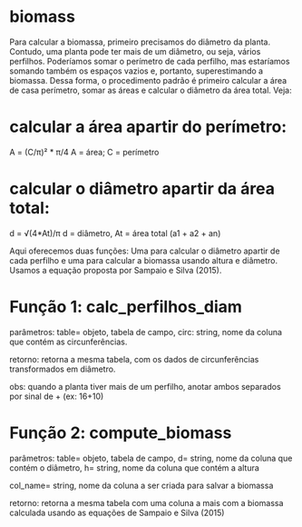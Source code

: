 # biomass


Para calcular a biomassa, primeiro precisamos do diâmetro da planta. Contudo, uma planta pode ter mais de um diâmetro, ou seja, vários perfilhos. 
Poderíamos somar o perímetro de cada perfilho, mas estaríamos somando também os espaços vazios e, portanto, superestimando a biomassa. Dessa forma, o 
procedimento padrão é primeiro calcular a área de casa perímetro, somar as áreas e calcular o diâmetro da área total. Veja:

# calcular a área apartir do perímetro:
A = (C/π)² * π/4 
A = área; C = perímetro

# calcular o diâmetro apartir da área total:
d = √(4*At)/π
d = diâmetro, At = área total (a1 + a2 + an)

Aqui oferecemos duas funções: Uma para calcular o diâmetro apartir de cada perfilho e uma para calcular a biomassa usando altura e diâmetro. 
Usamos a equação proposta por Sampaio e Silva (2015). 

# Função 1: calc_perfilhos_diam
parâmetros: table= objeto, tabela de campo, circ: string, nome da coluna que contém as circunferências.

retorno: retorna a mesma tabela, com os dados de circunferências transformados em diâmetro.

obs: quando a planta tiver mais de um perfilho, anotar ambos separados por sinal de + (ex: 16+10)


# Função 2: compute_biomass
parâmetros: table= objeto, tabela de campo, d= string, nome da coluna que contém o diâmetro, h= string, nome da coluna que contém a altura

col_name= string, nome da coluna a ser criada para salvar a biomassa 

retorno: retorna a mesma tabela com uma coluna a mais com a biomassa calculada usando as equações de Sampaio e Silva (2015)




